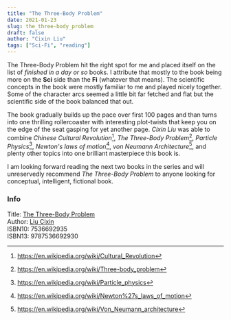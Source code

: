 ```yaml
---
title: "The Three-Body Problem"
date: 2021-01-23
slug: the_three-body_problem
draft: false
author: "Cixin Liu"
tags: ["Sci-Fi", "reading"]
---
```


The Three-Body Problem hit the right spot for me and placed itself on the list
of _finished in a day or so_ books. I attribute that mostly to the book being more
on the **Sci** side than the **Fi** (whatever that means).
The scientific concepts in the book were mostly familiar to me and played nicely
together. Some of the character arcs seemed a little bit far fetched and flat
but the scientific side of the book balanced that out.

The book gradually builds up the pace over first 100 pages and than turns
into one thrilling rollercoaster with interesting plot-twists that keep you
on the edge of the seat gasping for yet another page. _Cixin Liu_ was able
to combine _Chinese Cultural Revolution_[^1], _The Three-Body Problem_[^2],
_Particle Physics_[^3], _Newton's laws of motion_[^4], _von Neumann Architecture_[^5],
and plenty other topics into one brilliant masterpiece this book is.

I am looking forward reading the next two books in the series and will unreservedly
recommend _The Three-Body Problem_ to anyone looking for conceptual, intelligent,
fictional book.

[^1]: https://en.wikipedia.org/wiki/Cultural_Revolution
[^2]: https://en.wikipedia.org/wiki/Three-body_problem
[^3]: https://en.wikipedia.org/wiki/Particle_physics
[^4]: https://en.wikipedia.org/wiki/Newton%27s_laws_of_motion
[^5]: https://en.wikipedia.org/wiki/Von_Neumann_architecture

### Info

Title: [The Three-Body Problem](https://en.wikipedia.org/wiki/The_Three-Body_Problem_(novel))\
Author: [Liu Cixin](https://en.wikipedia.org/wiki/Liu_Cixin)\
ISBN10: 7536692935\
ISBN13: 9787536692930

